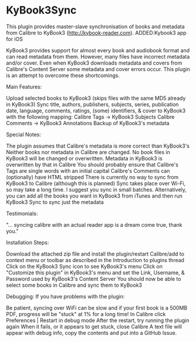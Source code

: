 # KyBook3Sync
This plugin provides master-slave synchronisation of books and metadata from Calibre to KyBook3 (http://kybook-reader.com).
ADDED:Kybook3 app for iOS

KyBook3 provides support for almost every book and audiobook format and can read metadata from them. However, many files have incorrect metadata and/or cover. Even when KyBook3 downloads metadata and covers from Calibre's Content Server some metadata and cover errors occur. This plugin is an attempt to overcome these shortcomings.

Main Features:

Upload selected books to KyBook3 (skips files with the same MD5 already in KyBook3)
Sync title, authors, publishers, subjects, series, publication date, language, comments, ratings, (some) identifiers, & cover to KyBook3 with the following mapping:
Calibre Tags -> KyBook3 Subjects
Calibre Comments -> KyBook3 Annotations
Backup of KyBook3's metadata


Special Notes:

The plugin assumes that Calibre's metadata is more correct than KyBook3's
Neither books nor metadata in Calibre are changed.
No book files in KyBook3 will be changed or overwritten.
Metadata in KyBook3 is overwritten by that in Calibre
You should probably ensure that Calibre's Tags are single words with an initial capital
Calibre's Comments can (optionally) have HTML stripped
There is currently no way to sync from KyBook3 to Calibre (although this is planned)
Sync takes place over Wi-Fi, so may take a long time. I suggest you sync in small batches. Alternatively, you can add all the books you want in KyBook3 from iTunes and then run KyBook3 Sync to sync just the metadata


Testimonials:

"... syncing calibre with an actual reader app is a dream come true, thank you."

Installation Steps:

Download the attached zip file and install the plugin/restart Calibre/add to context menu or toolbar as described in the Introduction to plugins thread
Click on the KyBook3 Sync icon to see KyBook3's menu
Click on "Customize this plugin" in KyBook3's menu and set the Link, Username, & Password used by KyBook3's Content Server
You should now be able to select some books in Calibre and sync them to KyBook3


Debugging:
If you have problems with the plugin:

Be patient, syncing over WiFi can be slow and if your first book is a 500MB PDF, progress will be "stuck" at 1% for a long time!
In Calibre click Preferences | Restart in debug mode
After the restart, try running the plugin again
When it fails, or it appears to get stuck, close Calibre
A text file will appear with debug info, copy the contents and put into a GitHub Issue.
